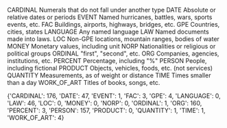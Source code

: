 CARDINAL Numerals that do not fall under another type
DATE Absolute or relative dates or periods
EVENT Named hurricanes, battles, wars, sports events, etc.
FAC Buildings, airports, highways, bridges, etc.
GPE Countries, cities, states
LANGUAGE Any named language
LAW Named documents made into laws.
LOC Non-GPE locations, mountain ranges, bodies of water
MONEY Monetary values, including unit
NORP Nationalities or religious or political groups
ORDINAL "first", "second", etc.
ORG Companies, agencies, institutions, etc.
PERCENT Percentage, including "%"
PERSON People, including fictional
PRODUCT Objects, vehicles, foods, etc. (not services)
QUANTITY Measurements, as of weight or distance
TIME Times smaller than a day
WORK_OF_ART Titles of books, songs, etc.

{'CARDINAL': 176, 'DATE': 47, 'EVENT': 1, 'FAC': 3, 'GPE': 4, 'LANGUAGE': 0, 'LAW': 46, 'LOC': 0, 'MONEY': 0, 'NORP': 0, 'ORDINAL': 1, 'ORG': 160, 'PERCENT': 3, 'PERSON': 157, 'PRODUCT': 0, 'QUANTITY': 1, 'TIME': 1, 'WORK_OF_ART': 4}
